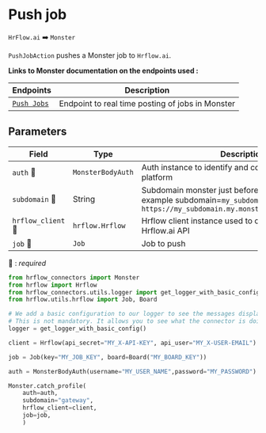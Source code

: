 # Push job
`HrFlow.ai` :arrow_right: `Monster`

`PushJobAction` pushes a Monster job to `Hrflow.ai`.

**Links to Monster documentation on the endpoints used :**

| Endpoints | Description |
| --------- | ----------- |
|[`Push Jobs`](https://partner.monster.com/real-time-posting-devguide)|Endpoint to real time posting of jobs in Monster  |

## Parameters

| Field                        | Type | Description |
|------------------------------| ---- | ----------- |
| `auth` :red_circle:          | `MonsterBodyAuth` | Auth instance to identify and communicate with the platform        |
| `subdomain` :red_circle:     | String | Subdomain monster just before `monster.com`. For example subdomain=`my_subdomain.my` in `https://my_subdomain.my.monster.com:8443/bgwBroker`       |
| `hrflow_client` :red_circle: | `hrflow.Hrflow` | Hrflow client instance used to communicate with the Hrflow.ai API        |
| `job` :red_circle:           | `Job` | Job to push        |


:red_circle: : *required* 


```python
from hrflow_connectors import Monster
from hrflow import Hrflow
from hrflow_connectors.utils.logger import get_logger_with_basic_config
from hrflow.utils.hrflow import Job, Board

# We add a basic configuration to our logger to see the messages displayed in the standard output
# This is not mandatory. It allows you to see what the connector is doing.
logger = get_logger_with_basic_config()

client = Hrflow(api_secret="MY_X-API-KEY", api_user="MY_X-USER-EMAIL")

job = Job(key="MY_JOB_KEY", board=Board("MY_BOARD_KEY"))

auth = MonsterBodyAuth(username="MY_USER_NAME",password="MY_PASSWORD")

Monster.catch_profile(
    auth=auth,
    subdomain="gateway",
    hrflow_client=client,
    job=job,
    )
